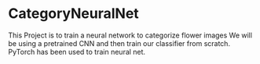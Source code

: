 # CategoryNeuralNet
This Project is to train a neural network to categorize flower images 
We will be using a pretrained CNN and then train our classifier from scratch.
PyTorch has been used to train neural net.

